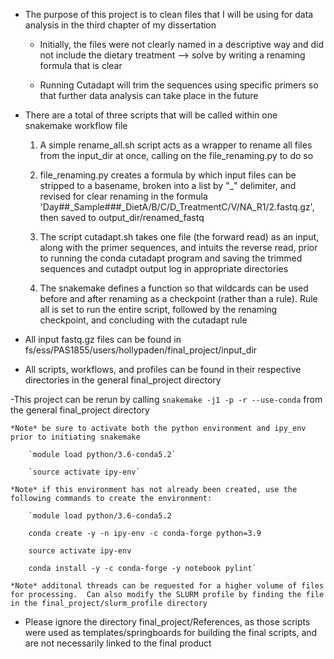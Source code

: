 - The purpose of this project is to clean files that I will be using for data analysis in the third chapter of my dissertation

    - Initially, the files were not clearly named in a descriptive way and did not include the dietary treatment --> solve by writing a renaming formula that is clear

    - Running Cutadapt will trim the sequences using specific primers so that further data analysis can take place in the future

- There are a total of three scripts that will be called within one snakemake workflow file

    1) A simple rename_all.sh script acts as a wrapper to rename all files from the input_dir at once, calling on the file_renaming.py to do so

    2) file_renaming.py creates a formula by which input files can be stripped to a basename, broken into a list by "_" delimiter, and revised for clear renaming in the formula 'Day##_Sample###_DietA/B/C/D_TreatmentC/V/NA_R1/2.fastq.gz', then saved to output_dir/renamed_fastq

    3) The script cutadapt.sh takes one file (the forward read) as an input, along with the primer sequences, and intuits the reverse read, prior to running the conda cutadapt program and saving the trimmed sequences and cutadpt output log in appropriate directories

    4) The snakemake defines a function so that wildcards can be used before and after renaming as a checkpoint (rather than a rule).  Rule all is set to run the entire script, followed by the renaming checkpoint, and concluding with the cutadapt rule

- All input fastq.gz files can be found in fs/ess/PAS1855/users/hollypaden/final_project/input_dir

- All scripts, workflows, and profiles can be found in their respective directories in the general final_project directory


-This project can be rerun by calling `snakemake -j1 -p -r --use-conda` from the general final_project directory

    *Note* be sure to activate both the python environment and ipy_env prior to initiating snakemake

        `module load python/3.6-conda5.2`

        `source activate ipy-env`

    *Note* if this environment has not already been created, use the following commands to create the environment:

        `module load python/3.6-conda5.2
    
        conda create -y -n ipy-env -c conda-forge python=3.9
    
        source activate ipy-env
    
        conda install -y -c conda-forge -y notebook pylint`

    *Note* additonal threads can be requested for a higher volume of files for processing.  Can also modify the SLURM profile by finding the file in the final_project/slurm_profile directory

- Please ignore the directory final_project/References, as those scripts were used as templates/springboards for building the final scripts, and are not necessarily linked to the final product

    